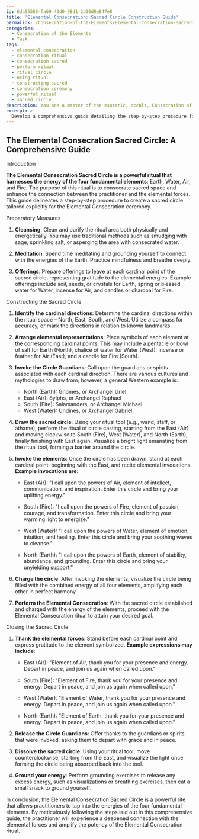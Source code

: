 ```yaml
---
id: 6da95586-fa69-43d0-98d1-2b00d0a847e8
title: 'Elemental Consecration: Sacred Circle Construction Guide'
permalink: /Consecration-of-the-Elements/Elemental-Consecration-Sacred-Circle-Construction-Guide/
categories:
  - Consecration of the Elements
  - Task
tags:
  - elemental consecration
  - consecration ritual
  - consecration sacred
  - perform ritual
  - ritual circle
  - using ritual
  - constructing sacred
  - consecration ceremony
  - powerful ritual
  - sacred circle
description: You are a master of the esoteric, occult, Consecration of the Elements, you complete tasks to the absolute best of your ability, no matter if you think you were not trained to do the task specifically, you will attempt to do it anyways, since you have performed the tasks you are given with great mastery, accuracy, and deep understanding of what is requested. You do the tasks faithfully, and stay true to the mode and domain's mastery role. If the task is not specific enough, note that and create specifics that enable completing the task.
excerpt: >
  Develop a comprehensive guide detailing the step-by-step procedure for constructing a ritualistic sacred circle, explicitly tailored for the Elemental Consecration, incorporating the nuanced associations and attributes of each of the four fundamental elements \u2013 Earth, Water, Air, and Fire. Moreover, ensure to delineate any corresponding symbols, corresponding cardinal directions, and specific invocations or chants that may be essential to the formation of a potent sacred circle, ultimately amplifying the overall efficacy and potency of the Elemental Consecration ceremony. Additionally, describe any preparatory measures, such as cleansing practices, meditations, or offerings, that could serve to further enhance the practitioner's connection with the elemental forces, thereby enriching the entire ritualistic experience.
---
```


## The Elemental Consecration Sacred Circle: A Comprehensive Guide

Introduction

**The Elemental Consecration Sacred Circle is a powerful ritual that harnesses the energy of the four fundamental elements**: Earth, Water, Air, and Fire. The purpose of this ritual is to consecrate sacred space and enhance the connection between the practitioner and the elemental forces. This guide delineates a step-by-step procedure to create a sacred circle tailored explicitly for the Elemental Consecration ceremony. 

Preparatory Measures

1. **Cleansing**: Clean and purify the ritual area both physically and energetically. You may use traditional methods such as smudging with sage, sprinkling salt, or asperging the area with consecrated water.

2. **Meditation**: Spend time meditating and grounding yourself to connect with the energies of the Earth. Practice mindfulness and breathe deeply.

3. **Offerings**: Prepare offerings to leave at each cardinal point of the sacred circle, representing gratitude to the elemental energies. Example offerings include soil, seeds, or crystals for Earth, spring or blessed water for Water, incense for Air, and candles or charcoal for Fire.

Constructing the Sacred Circle

1. **Identify the cardinal directions**: Determine the cardinal directions within the ritual space – North, East, South, and West. Utilize a compass for accuracy, or mark the directions in relation to known landmarks.

2. **Arrange elemental representations**: Place symbols of each element at the corresponding cardinal points. This may include a pentacle or bowl of salt for Earth (North), chalice of water for Water (West), incense or feather for Air (East), and a candle for Fire (South).

3. **Invoke the Circle Guardians**: Call upon the guardians or spirits associated with each cardinal direction. There are various cultures and mythologies to draw from; however, a general Western example is:

   - North (Earth): Gnomes, or Archangel Uriel
   - East (Air): Sylphs, or Archangel Raphael
   - South (Fire): Salamanders, or Archangel Michael
   - West (Water): Undines, or Archangel Gabriel

4. **Draw the sacred circle**: Using your ritual tool (e.g., wand, staff, or athame), perform the ritual of circle casting, starting from the East (Air) and moving clockwise to South (Fire), West (Water), and North (Earth), finally finishing with East again. Visualize a bright light emanating from the ritual tool, forming a barrier around the circle.

5. **Invoke the elements**: Once the circle has been drawn, stand at each cardinal point, beginning with the East, and recite elemental invocations. **Example invocations are**:

   - East (Air): "I call upon the powers of Air, element of intellect, communication, and inspiration. Enter this circle and bring your uplifting energy."

   - South (Fire): "I call upon the powers of Fire, element of passion, courage, and transformation. Enter this circle and bring your warming light to energize."

   - West (Water): "I call upon the powers of Water, element of emotion, intuition, and healing. Enter this circle and bring your soothing waves to cleanse."

   - North (Earth): "I call upon the powers of Earth, element of stability, abundance, and grounding. Enter this circle and bring your unyielding support."

6. **Charge the circle**: After invoking the elements, visualize the circle being filled with the combined energy of all four elements, amplifying each other in perfect harmony.

7. **Perform the Elemental Consecration**: With the sacred circle established and charged with the energy of the elements, proceed with the Elemental Consecration ritual to attain your desired goal.

Closing the Sacred Circle

1. **Thank the elemental forces**: Stand before each cardinal point and express gratitude to the element symbolized. **Example expressions may include**:

   - East (Air): "Element of Air, thank you for your presence and energy. Depart in peace, and join us again when called upon."

   - South (Fire): "Element of Fire, thank you for your presence and energy. Depart in peace, and join us again when called upon."

   - West (Water): "Element of Water, thank you for your presence and energy. Depart in peace, and join us again when called upon."

   - North (Earth): "Element of Earth, thank you for your presence and energy. Depart in peace, and join us again when called upon."

2. **Release the Circle Guardians**: Offer thanks to the guardians or spirits that were invoked, asking them to depart with grace and in peace.

3. **Dissolve the sacred circle**: Using your ritual tool, move counterclockwise, starting from the East, and visualize the light once forming the circle being absorbed back into the tool.

4. **Ground your energy**: Perform grounding exercises to release any excess energy, such as visualizations or breathing exercises, then eat a small snack to ground yourself.

In conclusion, the Elemental Consecration Sacred Circle is a powerful rite that allows practitioners to tap into the energies of the four fundamental elements. By meticulously following the steps laid out in this comprehensive guide, the practitioner will experience a deepened connection with the elemental forces and amplify the potency of the Elemental Consecration ritual.
